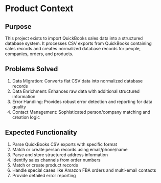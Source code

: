 # Product Context

## Purpose
This project exists to import QuickBooks sales data into a structured database system. It processes CSV exports from QuickBooks containing sales records and creates normalized database records for people, companies, orders, and products.

## Problems Solved
1. Data Migration: Converts flat CSV data into normalized database records
2. Data Enrichment: Enhances raw data with additional structured information
3. Error Handling: Provides robust error detection and reporting for data quality
4. Contact Management: Sophisticated person/company matching and creation logic

## Expected Functionality
1. Parse QuickBooks CSV exports with specific format
2. Match or create person records using email/phone/name
3. Parse and store structured address information
4. Identify sales channels from order numbers
5. Match or create product records
6. Handle special cases like Amazon FBA orders and multi-email contacts
7. Provide detailed error reporting
